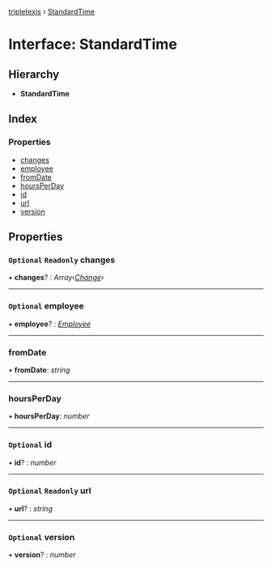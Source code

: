 [tripletexjs](../README.md) › [StandardTime](standardtime.md)

# Interface: StandardTime

## Hierarchy

* **StandardTime**

## Index

### Properties

* [changes](standardtime.md#optional-readonly-changes)
* [employee](standardtime.md#optional-employee)
* [fromDate](standardtime.md#fromdate)
* [hoursPerDay](standardtime.md#hoursperday)
* [id](standardtime.md#optional-id)
* [url](standardtime.md#optional-readonly-url)
* [version](standardtime.md#optional-version)

## Properties

### `Optional` `Readonly` changes

• **changes**? : *Array‹[Change](../modules/change.md)›*

___

### `Optional` employee

• **employee**? : *[Employee](../modules/employee.md)*

___

###  fromDate

• **fromDate**: *string*

___

###  hoursPerDay

• **hoursPerDay**: *number*

___

### `Optional` id

• **id**? : *number*

___

### `Optional` `Readonly` url

• **url**? : *string*

___

### `Optional` version

• **version**? : *number*
